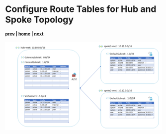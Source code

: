 # Configure Route Tables for Hub and Spoke Topology

#### [prev](./14.md) | [home](../welcome.md) | [next](./16.md)

![slide 15](../png/configure-route-tables-for-hub-and-spoke-topology/15.png)
